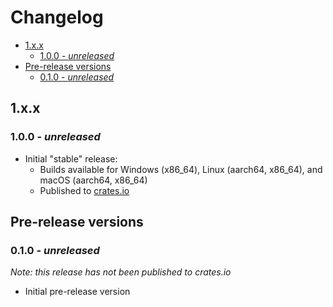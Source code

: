 # Changelog <!-- omit in toc -->

- [1.x.x](#1xx)
  - [1.0.0 - _unreleased_](#100---unreleased)
- [Pre-release versions](#pre-release-versions)
  - [0.1.0 - _unreleased_](#010---unreleased)

## 1.x.x

### 1.0.0 - _unreleased_

- Initial "stable" release:
  - Builds available for Windows (x86_64), Linux (aarch64, x86_64), and macOS (aarch64, x86_64)
  - Published to [crates.io](https://crates.io/crates/dynamic-dns-client-for-cloudflare)

## Pre-release versions

### 0.1.0 - _unreleased_

_Note: this release has not been published to crates.io_

- Initial pre-release version

